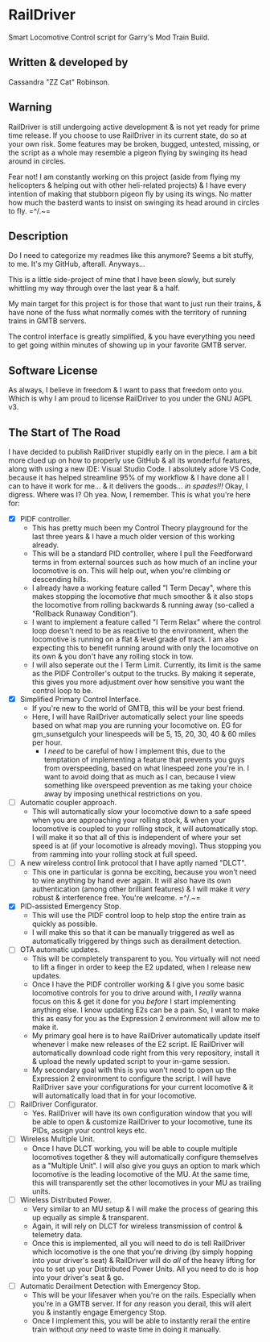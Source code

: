 # RailDriver

Smart Locomotive Control script for Garry's Mod Train Build.

## Written & developed by

Cassandra "ZZ Cat" Robinson.

## Warning

RailDriver is still undergoing active development & is not yet ready for prime time release.
If you choose to use RailDriver in its current state, do so at your own risk.
Some features may be broken, bugged, untested, missing, or the script as a whole may resemble a pigeon flying by swinging its head around in circles.

Fear not! I am constantly working on this project (aside from flying my helicopters & helping out with other heli-related projects) & I have every intention of making that stubborn pigeon fly by using its wings. No matter how much the basterd wants to insist on swinging its head around in circles to fly. =^/.~=

## Description

Do I need to categorize my readmes like this anymore? Seems a bit stuffy, to me. It's my GitHub, afterall. Anyways...

This is a little side-project of mine that I have been slowly, but surely whittling my way through over the last year & a half.

My main target for this project is for those that want to just run their trains, & have none of the fuss what normally comes with the territory of running trains in GMTB servers.

The control interface is greatly simplified, & you have everything you need to get going within minutes of showing up in your favorite GMTB server.

## Software License

As always, I believe in freedom & I want to pass that freedom onto you.
Which is why I am proud to license RailDriver to you under the GNU AGPL v3.

## The Start of The Road

I have decided to publish RailDriver stupidly early on in the piece.
I am a bit more clued up on how to properly use GitHub & all its wonderful features, along with using a new IDE: Visual Studio Code. I absolutely adore VS Code, because it has helped streamline 95% of my workflow & I have done all I can to have it work for me... & it delivers the goods... _in spades!!!_
Okay, I digress. Where was I? Oh yea. Now, I remember. This is what you're here for:

- [x] PIDF controller.
  - This has pretty much been my Control Theory playground for the last three years & I have a much older version of this working already.
  - This will be a standard PID controller, where I pull the Feedforward terms in from external sources such as how much of an incline your locomotive is on.
  This will help out, when you're climbing or descending hills.
  - I already have a working feature called "I Term Decay", where this makes stopping the locomotive _that_ much smoother & it also stops the locomotive from rolling backwards & running away (so-called a "Rollback Runaway Condition").
  - I want to implement a feature called "I Term Relax" where the control loop doesn't need to be as reactive to the environment, when the locomotive is running on a flat & level grade of track.
  I am also expecting this to benefit running around with only the locomotive on its own & you don't have any rolling stock in tow.
  - I will also seperate out the I Term Limit.
  Currently, its limit is the same as the PIDF Controller's output to the trucks.
  By making it seperate, this gives you more adjustment over how sensitive you want the control loop to be.
- [x] Simplified Primary Control Interface.
  - If you're new to the world of GMTB, this will be your best friend.
  - Here, I will have RailDriver automatically select your line speeds based on what map you are running your locomotive on.
  EG for gm_sunsetgulch your linespeeds will be 5, 15, 20, 30, 40 & 60 miles per hour.
    - I _need_ to be careful of how I implement this, due to the temptation of implementing a feature that prevents you guys from overspeeding, based on what linespeed zone you're in.
    I want to avoid doing that as much as I can, because I view something like overspeed prevention as me taking your choice away by imposing unethical restrictions on you.
- [ ] Automatic coupler approach.
  - This will automatically slow your locomotive down to a safe speed when you are approaching your rolling stock, & when your locomotive is coupled to your rolling stock, it will automatically stop.
  I will make it so that all of this is independent of where your set speed is at (if your locomotive is already moving).
  Thus stopping you from ramming into your rolling stock at full speed.
- [ ] A new wireless control link protocol that I have aptly named "DLCT".
  - This one in particular is gonna be exciting, because you won't need to wire anything by hand ever again.
It will also have its own authentication (among other brilliant features) & I will make it _very_ robust & interference free. You're welcome. =^/.~=
- [x] PID-assisted Emergency Stop.
  - This will use the PIDF control loop to help stop the entire train as quickly as possible.
  - I will make this so that it can be manually triggered as well as automatically triggered by things such as derailment detection.
- [ ] OTA automatic updates.
  - This will be completely transparent to you.
  You virtually will not need to lift a finger in order to keep the E2 updated, when I release new updates.
  - Once I have the PIDF controller working & I give you some basic locomotive controls for you to drive around with, I _really_ wanna focus on this & get it done for you _before_ I start implementing anything else.
  I know updating E2s can be a pain. So, I want to make this as easy for you as the Expression 2 environment will allow me to make it.
  - My primary goal here is to have RailDriver automatically update itself whenever I make new releases of the E2 script.
  IE RailDriver will automatically download code right from this very repository, install it & upload the newly updated script to your in-game session.
  - My secondary goal with this is you won't need to open up the Expression 2 environment to configure the script.
  I will have RailDriver save your configurations for your current locomotive & it will automatically load that in for your locomotive.
- [ ] RailDriver Configurator.
  - Yes. RailDriver will have its own configuration window that you will be able to open & customize RailDriver to your locomotive, tune its PIDs, assign your control keys etc.
- [ ] Wireless Multiple Unit.
  - Once I have DLCT working, you will be able to couple multiple locomotives together & they will automatically configure themselves as a "Multiple Unit".
  I will also give you guys an option to mark which locomotive is the leading locomotive of the MU. At the same time, this will transparently set the other locomotives in your MU as trailing units.
- [ ] Wireless Distributed Power.
  - Very similar to an MU setup & I will make the process of gearing this up equally as simple & transparent.
  - Again, it will rely on DLCT for wireless transmission of control & telemetry data.
  - Once this is implemented, all you will need to do is tell RailDriver which locomotive is the one that you're driving (by simply hopping into your driver's seat) & RailDriver will do _all_ of the heavy lifting for you to set up your Distributed Power Units. All you need to do is hop into your driver's seat & go.
- [ ] Automatic Derailment Detection with Emergency Stop.
  - This will be your lifesaver when you're on the rails. Especially when you're in a GMTB server.
  If for _any_ reason you derail, this will alert you & instantly engage Emergency Stop.
  - Once I implement this, you will be able to instantly rerail the entire train without _any_ need to waste time in doing it manually.
